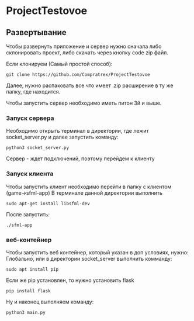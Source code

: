# ProjectTestovoe

## Развертывание
Чтобы развернуть приложение и сервер нужно сначала либо склонировать проект, либо скачать через кнопку code zip файл.

Если клонируем (Самый простой способ):
```
git clone https://github.com/Compratrex/ProjectTestovoe
```

Далее, нужно распаковать все что имеет .zip расширение в ту же папку, где находится.

Чтобы запустить сервер необходимо иметь питон 3й и выше.
### Запуск сервера
Необходимо открыть терминал в директории, где лежит socket_server.py и далее запустить команду:
```
python3 socket_server.py
```
Сервер - ждет подключений, поэтому перейдем к клиенту

### Запуск клиента
Чтобы запустить клиент необходимо перейти в папку с клиентом (game->sfml-app)
В терминале данной директории выполнить
```
sudo apt-get install libsfml-dev
```
После запустить:
```
./sfml-app
```
### веб-контейнер
Чтобы запустить веб контейнер, который указан в доп условиях, нужно:
Глобально, или в директории socket_server выполнить комманду:
```
sudo apt install pip
```
Если же pip установлен, то нужно установить flask
```
pip install flask
```
Ну и наконец выполняем команду:
```
python3 main.py
```
